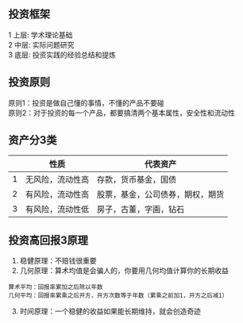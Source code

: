## 投资框架
1 上层: 学术理论基础   
2 中层: 实际问题研究     
3 底层: 投资实践的经验总结和提炼      

## 投资原则
原则1：投资是做自己懂的事情，不懂的产品不要碰    
原则2：对于投资的每一个产品，都要搞清两个基本属性，安全性和流动性    

## 资产分3类
|      | 性质  | 代表资产|
|  ----  | ----  | ----  |
| 1  | 无风险，流动性高 | 存款，货币基金，国债 |
| 2  | 有风险，流动性高 | 股票，基金，公司债券，期权，期货 |
| 3  | 有风险，流动性低 | 房子，古董，字画，钻石 |

## 投资高回报3原理
1. 稳健原理：不赔钱很重要    
2. 几何原理：算术均值是会骗人的，你要用几何均值计算你的长期收益   
```
算术平均：回报率累加之后除以年数    
几何平均：回报率累乘之后开方，开方次数等于年数（累乘之前加1，开方之后减1）    
```
3. 时间原理：一个稳健的收益如果能长期维持，就会创造奇迹   

